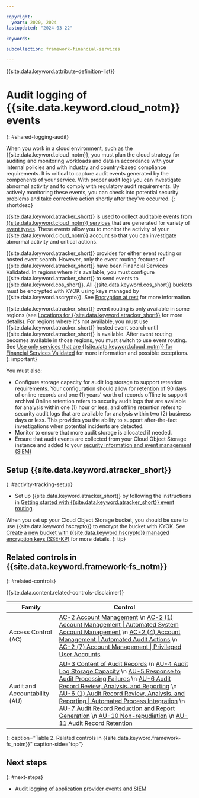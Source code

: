 ```yaml
---

copyright:
  years: 2020, 2024
lastupdated: "2024-03-22"

keywords:

subcollection: framework-financial-services

---
```


{{site.data.keyword.attribute-definition-list}}



# Audit logging of {{site.data.keyword.cloud_notm}} events
{: #shared-logging-audit}


When you work in a cloud environment, such as the {{site.data.keyword.cloud_notm}}, you must plan the cloud strategy for auditing and monitoring workloads and data in accordance with your internal policies and with industry and country-based compliance requirements. It is critical to capture audit events generated by the components of your service. With proper audit logs you can investigate abnormal activity and to comply with regulatory audit requirements. By actively monitoring these events, you can check into potential security problems and take corrective action shortly after they've occurred.
{: shortdesc}

[{{site.data.keyword.atracker_short}}](/docs/activity-tracker?topic=activity-tracker-getting-started-routing&interface=cli) is used to collect [auditable events from {{site.data.keyword.cloud_notm}} services](/docs/activity-tracker?topic=activity-tracker-cloud_services) that are generated for variety of [event types](/docs/activity-tracker?topic=activity-tracker-event_types). These events allow you to monitor the activity of your {{site.data.keyword.cloud_notm}} account so that you can investigate abnormal activity and critical actions.

{{site.data.keyword.atracker_short}} provides for either event routing or hosted event search. However, only the event routing features of {{site.data.keyword.atracker_short}} have been Financial Services Validated. In regions where it's available, you must configure {{site.data.keyword.atracker_short}} to send events to {{site.data.keyword.cos_short}}. All {{site.data.keyword.cos_short}} buckets must be encrypted with KYOK using keys managed by {{site.data.keyword.hscrypto}}. See [Encryption at rest](/docs/framework-financial-services?topic=framework-financial-services-shared-encryption-at-rest) for more information.

{{site.data.keyword.atracker_short}} event routing is only available in some regions (see [Locations for {{site.data.keyword.atracker_short}}](/docs/activity-tracker?topic=activity-tracker-regions#regions-atracker) for more details). For regions where it's not available, you must use {{site.data.keyword.atracker_short}} hosted event search until {{site.data.keyword.atracker_short}} is available. After event routing becomes available in those regions, you must switch to use event routing. See [Use only services that are {{site.data.keyword.cloud_notm}} for Financial Services Validated](/docs/framework-financial-services?topic=framework-financial-services-best-practices#best-practices-financial-services-validated-services) for more information and possible exceptions.
{: important}

You must also:

* Configure storage capacity for audit log storage to support retention requirements. Your configuration should allow for retention of 90 days of online records and one (1) years’ worth of records offline to support archival Online retention refers to security audit logs that are available for analysis within one (1) hour or less, and offline retention refers to security audit logs that are available for analysis within two (2) business days or less. This provides you the ability to support after-the-fact investigations when potential incidents are detected.
* Monitor to ensure that more audit storage is allocated if needed.
* Ensure that audit events are collected from your Cloud Object Storage instance and added to your [security information and event management (SIEM)](/docs/framework-financial-services?topic=framework-financial-services-shared-logging-audit-provider)

## Setup {{site.data.keyword.atracker_short}}
{: #activity-tracking-setup}

* Set up {{site.data.keyword.atracker_short}} by following the instructions in [Getting started with {{site.data.keyword.atracker_short}} event routing](/docs/activity-tracker?topic=activity-tracker-getting-started-routing&interface=cli).

When you set up your Cloud Object Storage bucket, you should be sure to use {{site.data.keyword.hscrypto}} to encrypt the bucket with KYOK. See [Create a new bucket with {{site.data.keyword.hscrypto}} managed encryption keys (SSE-KP)](/docs/cloud-object-storage?topic=cloud-object-storage-compatibility-api-bucket-operations#compatibility-api-key-protect) for more details.
{: tip}




## Related controls in {{site.data.keyword.framework-fs_notm}}
{: #related-controls}

{{site.data.content.related-controls-disclaimer}}

| Family              | Control                                           |
|---------------------|---------------------------------------------------|
| Access Control (AC) | [AC-2 Account Management](/docs/framework-financial-services-controls?topic=framework-financial-services-controls-ac-2) \n [AC-2 (1) Account Management &#124; Automated System Account Management](/docs/framework-financial-services-controls?topic=framework-financial-services-controls-ac-2.1) \n [AC-2 (4) Account Management &#124; Automated Audit Actions](/docs/framework-financial-services-controls?topic=framework-financial-services-controls-ac-2.4) \n [AC-2 (7) Account Management &#124; Privileged User Accounts](/docs/framework-financial-services-controls?topic=framework-financial-services-controls-ac-2.7) |
| Audit and Accountability (AU) | [AU-3 Content of Audit Records](/docs/framework-financial-services-controls?topic=framework-financial-services-controls-au-3) \n [AU-4 Audit Log Storage Capacity](/docs/framework-financial-services-controls?topic=framework-financial-services-controls-au-4) \n [AU-5 Response to Audit Processing Failures](/docs/framework-financial-services-controls?topic=framework-financial-services-controls-au-5) \n [AU-6 Audit Record Review, Analysis. and Reporting](/docs/framework-financial-services-controls?topic=framework-financial-services-controls-au-6) \n [AU-6 (1) Audit Record Review, Analysis. and Reporting &#124; Automated Process Integration](/docs/framework-financial-services-controls?topic=framework-financial-services-controls-au-6.1) \n [AU-7 Audit Record Reduction and Report Generation](/docs/framework-financial-services-controls?topic=framework-financial-services-controls-au-7) \n [AU-10 Non-repudiation](/docs/framework-financial-services-controls?topic=framework-financial-services-controls-au-10) \n [AU-11 Audit Record Retention](/docs/framework-financial-services-controls?topic=framework-financial-services-controls-au-11) |
{: caption="Table 2. Related controls in {{site.data.keyword.framework-fs_notm}}" caption-side="top"}

## Next steps
{: #next-steps}

* [Audit logging of application provider events and SIEM](/docs/framework-financial-services?topic=framework-financial-services-shared-logging-audit-provider)
